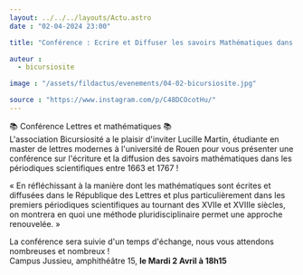 ```yaml
---
layout: ../../../layouts/Actu.astro
date : "02-04-2024 23:00"

title: "Conférence : Ecrire et Diffuser les savoirs Mathématiques dans les périodes Scientifiques (1663-1767)"

auteur :
  - bicursiosite

image : "/assets/fildactus/evenements/04-02-bicursiosite.jpg"

source : "https://www.instagram.com/p/C48DCOcotHu/"
---
```


📚 Conférence Lettres et mathématiques 📚  
L'association Bicursiosité a le plaisir d'inviter Lucille Martin, étudiante en master de lettres modernes à l'université de Rouen pour vous présenter une conférence sur l'écriture et la diffusion des savoirs mathématiques dans les périodiques scientifiques entre 1663 et 1767 !

« En réfléchissant à la manière dont les mathématiques sont écrites et diffusées dans le République des Lettres et plus particulièrement dans les premiers périodiques scientifiques au tournant des XVIIe et XVIIIe siècles, on montrera en quoi une méthode pluridisciplinaire permet une approche renouvelée. »

La conférence sera suivie d'un temps d'échange, nous vous attendons nombreuses et nombreux !  
Campus Jussieu, amphithéâtre 15, __le Mardi 2 Avril à 18h15__